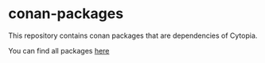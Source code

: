 # conan-packages

This repository contains conan packages that are dependencies of Cytopia.

You can find all packages [here](https://bintray.com/beta/#/cytopia/conan-packages/)


